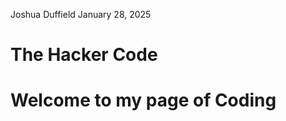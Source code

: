 Joshua Duffield January 28, 2025
<!DOCTYPE html>
<html lang="en">
<head>
    <meta charset="UTF-8">
    <meta name="viewport" content="width=device-width, initial-scale=1.0">
    <title>Document</title>
</html>
<head>
    <meta charset="UTF-8">
    <meta name="viewport" content="width=device-width, initial-scale=1.0">
    <title>Welcome To Coding</title>
    <!--add a link to our file-->
    <link rel="stylesheet" href="main.css">
    <h1>The Hacker Code</h1>
</head>
<body>
    <h1>Welcome to my page of Coding</h1>
    <!--p is paragrph tag; has spacing it by 
    default-->
    <p>
        <!--img is the imagm tag-->
        <img id="memeImage" spc="meme.jpg">
    </p>
    </body>
</html
